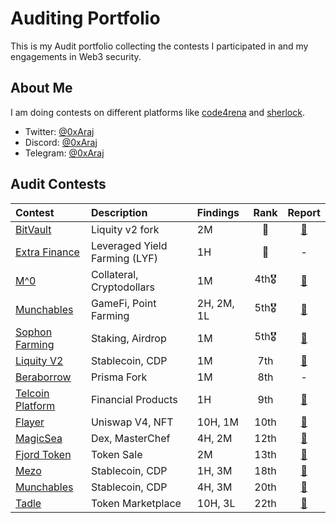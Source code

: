 # Auditing Portfolio

This is my Audit portfolio collecting the contests I participated in and my engagements in Web3 security.

## About Me

I am doing contests on different platforms like [code4rena](https://code4rena.com/) and [sherlock](https://www.sherlock.xyz/).

- Twitter: [@0xAraj](https://twitter.com/0xAraj)
- Discord: [@0xAraj](https://discord.com/channels/@me)
- Telegram: [@0xAraj](https://web.telegram.org/a/)

## Audit Contests

| Contest                                                                             | Description                   | Findings   | Rank  |                                                  Report                                                  |
| :---------------------------------------------------------------------------------- | :---------------------------- | :--------- | :---: | :------------------------------------------------------------------------------------------------------: |
| [BitVault](https://code4rena.com/audits/2025-04-bitvault)                           | Liquity v2 fork               | 2M         |  🥇   |                           [📄](https://code4rena.com/audits/2025-04-bitvault)                            |
| [Extra Finance](https://audits.sherlock.xyz/contests/380?filter=questions)          | Leveraged Yield Farming (LYF) | 1H         |  🥉   |                                                    -                                                     |
| [M^0](https://audits.sherlock.xyz/contests/124)                                     | Collateral, Cryptodollars     | 1M         | 4th🎖️ |                          [📄](https://audits.sherlock.xyz/contests/124/report)                           |
| [Munchables](https://code4rena.com/audits/2024-05-munchables#top)                   | GameFi, Point Farming         | 2H, 2M, 1L | 5th🎖️ |                          [📄](https://code4rena.com/reports/2024-05-munchables)                          |
| [Sophon Farming](https://audits.sherlock.xyz/contests/376)                          | Staking, Airdrop              | 1M         | 5th🎖️ |                          [📄](https://audits.sherlock.xyz/contests/376/report)                           |
| [Liquity V2](https://cantina.xyz/competitions/d86632df-ab33-4448-8198-64955eae6712) | Stablecoin, CDP               | 1M         |  7th  |         [📄](https://cantina.xyz/competitions/d86632df-ab33-4448-8198-64955eae6712/leaderboard)          |
| [Beraborrow](https://audits.sherlock.xyz/contests/741?filter=questions)             | Prisma Fork                   | 1M         |  8th  |                                                    -                                                     |
| [Telcoin Platform](https://audits.sherlock.xyz/contests/156)                        | Financial Products            | 1H         |  9th  |                          [📄](https://audits.sherlock.xyz/contests/156/report)                           |
| [Flayer](https://audits.sherlock.xyz/contests/468?filter=questions)                 | Uniswap V4, NFT               | 10H, 1M    | 10th  |                          [📄](https://audits.sherlock.xyz/contests/468/report)                           |
| [MagicSea](https://audits.sherlock.xyz/contests/437?filter=questions)               | Dex, MasterChef               | 4H, 2M     | 12th  |                          [📄](https://audits.sherlock.xyz/contests/437/report)                           |
| [Fjord Token](https://codehawks.cyfrin.io/c/2024-08-fjord)                          | Token Sale                    | 2M         | 13th  | [📄](https://codehawks.cyfrin.io/c/2024-08-fjord/results?lt=contest&page=1&sc=reward&sj=reward&t=report) |
| [Mezo](https://cantina.xyz/competitions/e757364c-1f68-4ec5-94f6-c6b3c2e80c6d)       | Stablecoin, CDP               | 1H, 3M     | 18th  |         [📄](https://cantina.xyz/competitions/e757364c-1f68-4ec5-94f6-c6b3c2e80c6d/leaderboard)          |
| [Munchables](https://code4rena.com/audits/2024-07-munchables)                       | Stablecoin, CDP               | 4H, 3M     | 20th  |                          [📄](https://code4rena.com/reports/2024-07-munchables)                          |
| [Tadle](https://codehawks.cyfrin.io/c/2024-08-tadle)                                | Token Marketplace             | 10H, 3L    | 22th  | [📄](https://codehawks.cyfrin.io/c/2024-08-tadle/results?lt=contest&page=1&sc=reward&sj=reward&t=report) |
